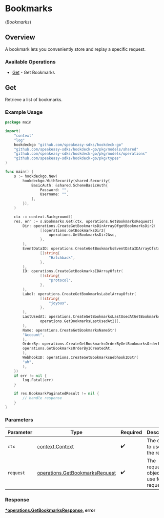 # Bookmarks
(*Bookmarks*)

## Overview

A bookmark lets you conveniently store and replay a specific request.

### Available Operations

* [Get](#get) - Get Bookmarks

## Get

Retrieve a list of bookmarks.

### Example Usage

```go
package main

import(
	"context"
	"log"
	hookdeckgo "github.com/speakeasy-sdks/hookdeck-go"
	"github.com/speakeasy-sdks/hookdeck-go/pkg/models/shared"
	"github.com/speakeasy-sdks/hookdeck-go/pkg/models/operations"
	"github.com/speakeasy-sdks/hookdeck-go/pkg/types"
)

func main() {
    s := hookdeckgo.New(
        hookdeckgo.WithSecurity(shared.Security{
            BasicAuth: &shared.SchemeBasicAuth{
                Password: "",
                Username: "",
            },
        }),
    )

    ctx := context.Background()
    res, err := s.Bookmarks.Get(ctx, operations.GetBookmarksRequest{
        Dir: operations.CreateGetBookmarksDirArrayOfgetBookmarksDir2(
                []operations.GetBookmarksDir2{
                    operations.GetBookmarksDir2Asc,
                },
        ),
        EventDataID: operations.CreateGetBookmarksEventDataIDArrayOfstr(
                []string{
                    "Hatchback",
                },
        ),
        ID: operations.CreateGetBookmarksIDArrayOfstr(
                []string{
                    "protocol",
                },
        ),
        Label: operations.CreateGetBookmarksLabelArrayOfstr(
                []string{
                    "joyous",
                },
        ),
        LastUsedAt: operations.CreateGetBookmarksLastUsedAtGetBookmarksLastUsedAt2(
                operations.GetBookmarksLastUsedAt2{},
        ),
        Name: operations.CreateGetBookmarksNameStr(
        "Account",
        ),
        OrderBy: operations.CreateGetBookmarksOrderByGetBookmarksOrderBy1(
        operations.GetBookmarksOrderBy1CreatedAt,
        ),
        WebhookID: operations.CreateGetBookmarksWebhookIDStr(
        "ah",
        ),
    })
    if err != nil {
        log.Fatal(err)
    }

    if res.BookmarkPaginatedResult != nil {
        // handle response
    }
}
```

### Parameters

| Parameter                                                                        | Type                                                                             | Required                                                                         | Description                                                                      |
| -------------------------------------------------------------------------------- | -------------------------------------------------------------------------------- | -------------------------------------------------------------------------------- | -------------------------------------------------------------------------------- |
| `ctx`                                                                            | [context.Context](https://pkg.go.dev/context#Context)                            | :heavy_check_mark:                                                               | The context to use for the request.                                              |
| `request`                                                                        | [operations.GetBookmarksRequest](../../models/operations/getbookmarksrequest.md) | :heavy_check_mark:                                                               | The request object to use for the request.                                       |


### Response

**[*operations.GetBookmarksResponse](../../models/operations/getbookmarksresponse.md), error**

